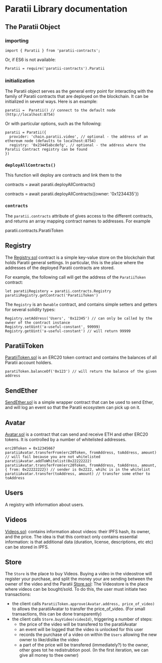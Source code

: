 # Paratii Library documentation


## The Paratii Object

### importing


    import { Paratii } from 'paratii-contracts';

Or, if ES6 is not available:

    Paratii = require('paratii-contracts').Paratii


### initialization

The Paratii object serves as the general entry point for interacting with the family of Paratii contracts that are deployed on the blockchain. It can be initialized in several ways. Here is an example:

    paratii =  Paratii() // connect to the default node (http://localhost:8754)

  Or with particular options, such as the following:

    paratii = Paratii({
      provider: 'chain.paratii.video', // optional - the address of an ethereum node (defaults to localhost:8754)
      registry: '0x23445abcdefg', // optional - the address where the Paratii Contract registry can be found
    })

### `deployAllContracts()`

This function will deploy are contracts and link them to the

  contracts = await paratii.deployAllContracts()

  contracts = await paratii.deployAllContracts({owner: '0x1234435'})

### `contracts`

The `paratii.contracts` attribute of gives access to the different contracts, and returns an array mapping contract names to addresses. For example

  paratii.contracts.ParatiiToken

## Registry

The [Registry.sol](../contracts/paratii/Registry.sol) contract is a simple key-value store on the blockchain that holds Paratii general settings. In particular, this is the place where the addresses of the deployed Paratii contracts are stored.

For example, the following call will get the address of the `ParatiiToken` contract:

    let paratiiRegistery = paratii.contracts.Registry
    paratiiRegistry.getContract('ParatiiToken')

The `Registry` is an `Ownable` contract, and contains simple setters and getters for several solidity types:

    Registry.setAddress('Users', '0x12345') // can only be called by the owner of the contract instance
    Registry.setUint('a-useful-constant', 99999)
    Registry.getUint('a-useful-constant') // will return 99999

## ParatiiToken

[ParatiiToken.sol](../contracts/paratii/ParatiiToken.sol) is an ERC20 token contract and contains the balances of all Paratii account holders.

    paratiToken.balanceOf('0x123') // will return the balance of the given address

## SendEther  

[SendEther.sol](../contracts/paratii/SendEther.sol) is a simple wrapper contract that can be used to send Ether, and will log an event so that the Paratii ecosystem can pick up on it.

## Avatar

[Avatar.sol](../contracts/paratii/Avatar.sol) is a contract that can send and receive ETH and other ERC20 tokens. It is controlled by a number of whitelisted addresses.

    erc20Token = 0x12345667
    paratiiAvatar.transferFrom(erc20Token, fromAddress, toAddress, amount) // will fail because you are not whitelisted
    paratiiAvatar.addToWhitelist(0x22222222)
    paratiiAvatar.transferFrom(erc20Token, fromAddress, toAddress, amount, { from: 0x22222222}) // sender is 0x2222, whihc is in the whitelist
    paratiiAvatar.transfer(toAddress, amount) // transfer some ether to toAddress

## Users

A registry with information about users.

## Videos

[Videos.sol](../contracts/paratii/Videos.sol): contains information about videos: their IPFS hash, its owner, and the price. The idea is that this contract only contains essential information:  is that additional data (duration, license, descriptions, etc etc) can be stored in IPFS.

## Store

The `Store` is the place to buy Videos. Buying a video in the videostroe will register your purchase, and split the money your are sending between the owner of the video and the Paratii
[Store.sol](../contracts/paratii/Store.sol): The Videostore is the place where videos can be bought/sold. To do this, the user must initiate two transactions:

  * the client calls `ParatiiToken.approve(Avatar.address, price_of_video)` to allows the paratiiAvatar to transfer the price_of_video. (For small transactions, this can be done transparently)
  * the client calls `Store.buyVideo(videoId)`, triggering a number of steps:
    - the price of the video will be transfered to the paratiiAvatar
    - an event will be logged that the video is unlocked for this user
    - records the purchase of a video on within the `Users` allowing the new owner to like/dislike the video
    - a part of the price will be transfered (immediately?) to the owner, other goes tot he redistrubtion pool. (In the first iteration, we can give all money to thee owner)
